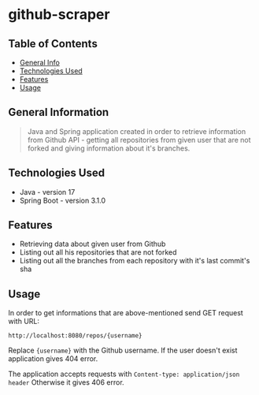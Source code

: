 

# github-scraper


## Table of Contents
* [General Info](#general-information)
* [Technologies Used](#technologies-used)
* [Features](#features)
* [Usage](#usage)



## General Information
> Java and Spring application created in order to retrieve information from Github API - getting all repositories from given user that are not forked and giving information about it's branches.


## Technologies Used
- Java - version 17
- Spring Boot - version 3.1.0


## Features
- Retrieving data about given user from Github
- Listing out all his repositories that are not forked
- Listing out all the branches from each repository with it's last commit's sha


## Usage
In order to get informations that are above-mentioned send 
GET request with URL:

`http://localhost:8080/repos/{username}`

Replace `{username}` with the Github username. 
If the user doesn't exist application gives 404 error.

The application accepts requests with 
`Content-type: application/json header`
Otherwise it gives 406 error.